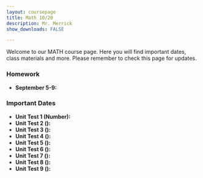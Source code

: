 ```yaml
---
layout: coursepage
title: Math 10/20 
description: Mr. Merrick 
show_downloads: FALSE

---
```


<!--- ### MATH 20-1 SECTION  ### --->
Welcome to our MATH course page. Here you will find important dates, class materials and more. Please remember to check this page for updates. 

<!--- To access the schoology page use this code: HRGC-TB6H-K38HK. ---> 

### Homework
* **September 5-9:** 

  
### Important Dates 
* **Unit Test 1 (Number):** 
* **Unit Test 2 ():** 
* **Unit Test 3 ():** 
* **Unit Test 4 ():** 
* **Unit Test 5 ():** 
* **Unit Test 6 ():** 
* **Unit Test 7 ():** 
* **Unit Test 8 ():** 
* **Unit Test 9 ():** 
